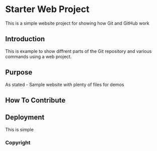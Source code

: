 # Starter Web Project

This is a simple website project for showing how Git and GitHub work

## Introduction

This is example to show diffrent parts
of the Git repository and various commands
using a web project.

## Purpose
As stated -
Sample website with plenty of files for demos

## How To Contribute

## Deployment

This is simple

### Copyright
